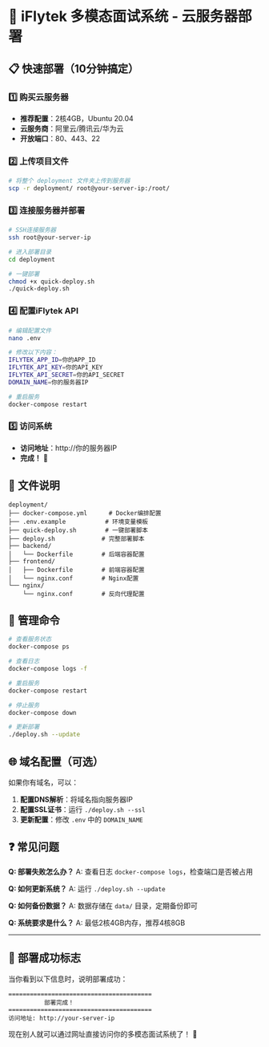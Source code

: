 # 🚀 iFlytek 多模态面试系统 - 云服务器部署

## 📋 快速部署（10分钟搞定）

### 1️⃣ 购买云服务器
- **推荐配置**：2核4GB，Ubuntu 20.04
- **云服务商**：阿里云/腾讯云/华为云
- **开放端口**：80、443、22

### 2️⃣ 上传项目文件
```bash
# 将整个 deployment 文件夹上传到服务器
scp -r deployment/ root@your-server-ip:/root/
```

### 3️⃣ 连接服务器并部署
```bash
# SSH连接服务器
ssh root@your-server-ip

# 进入部署目录
cd deployment

# 一键部署
chmod +x quick-deploy.sh
./quick-deploy.sh
```

### 4️⃣ 配置iFlytek API
```bash
# 编辑配置文件
nano .env

# 修改以下内容：
IFLYTEK_APP_ID=你的APP_ID
IFLYTEK_API_KEY=你的API_KEY
IFLYTEK_API_SECRET=你的API_SECRET
DOMAIN_NAME=你的服务器IP

# 重启服务
docker-compose restart
```

### 5️⃣ 访问系统
- **访问地址**：http://你的服务器IP
- **完成！** 🎉

## 📁 文件说明

```
deployment/
├── docker-compose.yml      # Docker编排配置
├── .env.example           # 环境变量模板
├── quick-deploy.sh        # 一键部署脚本
├── deploy.sh             # 完整部署脚本
├── backend/
│   └── Dockerfile        # 后端容器配置
├── frontend/
│   ├── Dockerfile        # 前端容器配置
│   └── nginx.conf        # Nginx配置
└── nginx/
    └── nginx.conf        # 反向代理配置
```

## 🔧 管理命令

```bash
# 查看服务状态
docker-compose ps

# 查看日志
docker-compose logs -f

# 重启服务
docker-compose restart

# 停止服务
docker-compose down

# 更新部署
./deploy.sh --update
```

## 🌐 域名配置（可选）

如果你有域名，可以：

1. **配置DNS解析**：将域名指向服务器IP
2. **配置SSL证书**：运行 `./deploy.sh --ssl`
3. **更新配置**：修改 `.env` 中的 `DOMAIN_NAME`

## ❓ 常见问题

**Q: 部署失败怎么办？**
A: 查看日志 `docker-compose logs`，检查端口是否被占用

**Q: 如何更新系统？**
A: 运行 `./deploy.sh --update`

**Q: 如何备份数据？**
A: 数据存储在 `data/` 目录，定期备份即可

**Q: 系统要求是什么？**
A: 最低2核4GB内存，推荐4核8GB

---

## 🎯 部署成功标志

当你看到以下信息时，说明部署成功：

```
========================================
          部署完成！
========================================
访问地址: http://your-server-ip
```

现在别人就可以通过网址直接访问你的多模态面试系统了！ 🚀
